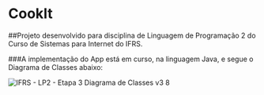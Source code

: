 # CookIt

##Projeto desenvolvido para disciplina de Linguagem de Programação 2 do Curso de Sistemas para Internet do IFRS.

###A implementação do App está em curso, na linguagem Java, e segue o Diagrama de Classes abaixo:


![IFRS - LP2 - Etapa 3 Diagrama de Classes v3 8](https://user-images.githubusercontent.com/104212128/202919326-8a7756e8-7967-4033-a616-a46e12170f48.png)
